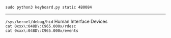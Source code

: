 ```sudo python3 keyboard.py static 4B0084```
<hr />

```/sys/kernel/debug/hid``` Human Interface Devices \
```cat 0xxx\:048D\:C965.000x/rdesc``` \
```cat 0xxx\:048D\:C965.000x/events```
